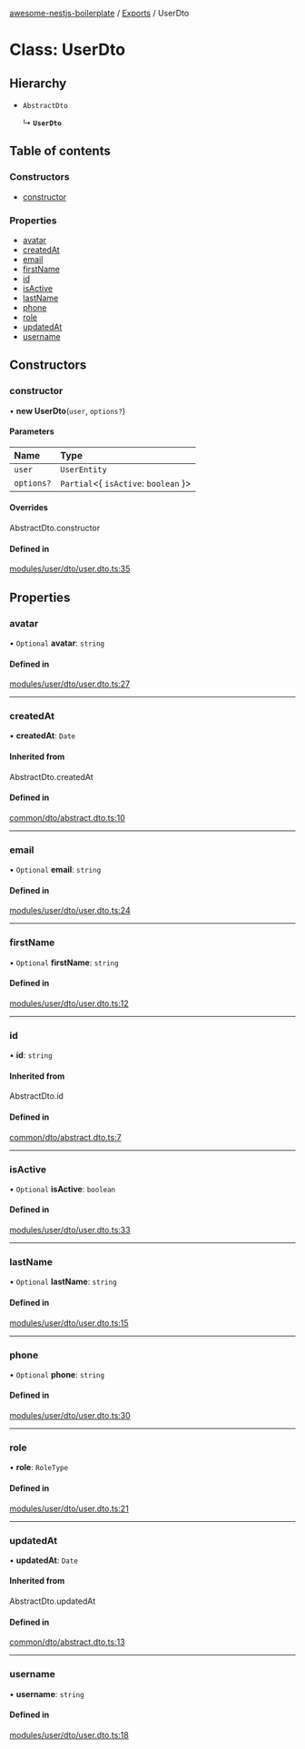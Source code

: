 [awesome-nestjs-boilerplate](../README.md) / [Exports](../modules.md) / UserDto

# Class: UserDto

## Hierarchy

- `AbstractDto`

  ↳ **`UserDto`**

## Table of contents

### Constructors

- [constructor](UserDto.md#constructor)

### Properties

- [avatar](UserDto.md#avatar)
- [createdAt](UserDto.md#createdat)
- [email](UserDto.md#email)
- [firstName](UserDto.md#firstname)
- [id](UserDto.md#id)
- [isActive](UserDto.md#isactive)
- [lastName](UserDto.md#lastname)
- [phone](UserDto.md#phone)
- [role](UserDto.md#role)
- [updatedAt](UserDto.md#updatedat)
- [username](UserDto.md#username)

## Constructors

### constructor

• **new UserDto**(`user`, `options?`)

#### Parameters

| Name | Type |
| :------ | :------ |
| `user` | `UserEntity` |
| `options?` | `Partial`<{ `isActive`: `boolean`  }\> |

#### Overrides

AbstractDto.constructor

#### Defined in

[modules/user/dto/user.dto.ts:35](https://github.com/klub-deepak/poc_doc_generation_3/blob/a592bb2/src/modules/user/dto/user.dto.ts#L35)

## Properties

### avatar

• `Optional` **avatar**: `string`

#### Defined in

[modules/user/dto/user.dto.ts:27](https://github.com/klub-deepak/poc_doc_generation_3/blob/a592bb2/src/modules/user/dto/user.dto.ts#L27)

___

### createdAt

• **createdAt**: `Date`

#### Inherited from

AbstractDto.createdAt

#### Defined in

[common/dto/abstract.dto.ts:10](https://github.com/klub-deepak/poc_doc_generation_3/blob/a592bb2/src/common/dto/abstract.dto.ts#L10)

___

### email

• `Optional` **email**: `string`

#### Defined in

[modules/user/dto/user.dto.ts:24](https://github.com/klub-deepak/poc_doc_generation_3/blob/a592bb2/src/modules/user/dto/user.dto.ts#L24)

___

### firstName

• `Optional` **firstName**: `string`

#### Defined in

[modules/user/dto/user.dto.ts:12](https://github.com/klub-deepak/poc_doc_generation_3/blob/a592bb2/src/modules/user/dto/user.dto.ts#L12)

___

### id

• **id**: `string`

#### Inherited from

AbstractDto.id

#### Defined in

[common/dto/abstract.dto.ts:7](https://github.com/klub-deepak/poc_doc_generation_3/blob/a592bb2/src/common/dto/abstract.dto.ts#L7)

___

### isActive

• `Optional` **isActive**: `boolean`

#### Defined in

[modules/user/dto/user.dto.ts:33](https://github.com/klub-deepak/poc_doc_generation_3/blob/a592bb2/src/modules/user/dto/user.dto.ts#L33)

___

### lastName

• `Optional` **lastName**: `string`

#### Defined in

[modules/user/dto/user.dto.ts:15](https://github.com/klub-deepak/poc_doc_generation_3/blob/a592bb2/src/modules/user/dto/user.dto.ts#L15)

___

### phone

• `Optional` **phone**: `string`

#### Defined in

[modules/user/dto/user.dto.ts:30](https://github.com/klub-deepak/poc_doc_generation_3/blob/a592bb2/src/modules/user/dto/user.dto.ts#L30)

___

### role

• **role**: `RoleType`

#### Defined in

[modules/user/dto/user.dto.ts:21](https://github.com/klub-deepak/poc_doc_generation_3/blob/a592bb2/src/modules/user/dto/user.dto.ts#L21)

___

### updatedAt

• **updatedAt**: `Date`

#### Inherited from

AbstractDto.updatedAt

#### Defined in

[common/dto/abstract.dto.ts:13](https://github.com/klub-deepak/poc_doc_generation_3/blob/a592bb2/src/common/dto/abstract.dto.ts#L13)

___

### username

• **username**: `string`

#### Defined in

[modules/user/dto/user.dto.ts:18](https://github.com/klub-deepak/poc_doc_generation_3/blob/a592bb2/src/modules/user/dto/user.dto.ts#L18)
